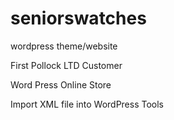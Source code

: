 # seniorswatches
wordpress theme/website

First Pollock LTD Customer <br>

Word Press Online Store <br>

Import XML file into WordPress Tools
